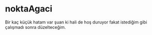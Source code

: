 # noktaAgaci
Bir kaç küçük hatam var şuan ki hali de hoş duruyor fakat istediğim gibi çalışmadı sonra düzelteceğim.
